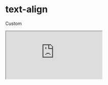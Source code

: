 ---
---

# text-align

Custom

<div class="iframe_code"><iframe src="https://lstyle.larico.net/dist/text-align.css" allowfullscreen></iframe></div>
